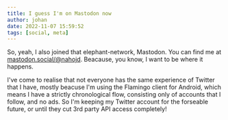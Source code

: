 ```yaml
---
title: I guess I'm on Mastodon now
author: johan
date: 2022-11-07 15:59:52
tags: [social, meta]
---
```


So, yeah, I also joined that elephant-network, Mastodon. You can find me at [mastodon.social/@nahojd](https://mastodon.social/nahojd). Beacause, you know, I want to be where it happens.

I've come to realise that not everyone has the same experience of Twitter that I have, mostly beacuse I'm using the Flamingo client for Android, which means I have a strictly chronological flow, consisting only of accounts that I follow, and no ads. So I'm keeping my Twitter account for the forseable future, or until they cut 3rd party API access completely!